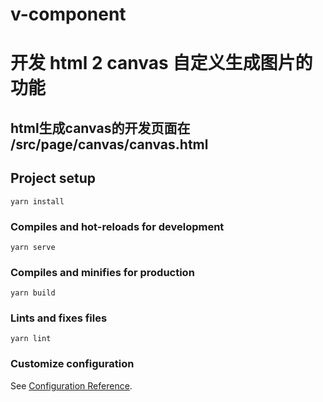 # v-component

# 开发 html 2 canvas  自定义生成图片的功能
## html生成canvas的开发页面在 /src/page/canvas/canvas.html 

## Project setup
```
yarn install
```

### Compiles and hot-reloads for development
```
yarn serve
```

### Compiles and minifies for production
```
yarn build
```

### Lints and fixes files
```
yarn lint
```

### Customize configuration
See [Configuration Reference](https://cli.vuejs.org/config/).
